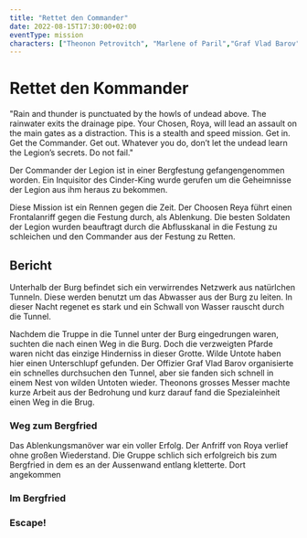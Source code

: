 ```yaml
---
title: "Rettet den Commander"
date: 2022-08-15T17:30:00+02:00
eventType: mission
characters: ["Theonon Petrovitch", "Marlene of Paril","Graf Vlad Barov"]
---
```

# Rettet den Kommander

"Rain and thunder is punctuated by the howls of undead above. The
rainwater exits the drainage pipe. Your Chosen, Roya, will lead an assault
on the main gates as a distraction. This is a stealth and speed mission. Get
in. Get the Commander. Get out. Whatever you do, don’t let the undead
learn the Legion’s secrets. Do not fail."

Der Commander der Legion ist in einer Bergfestung gefangengenommen worden. Ein Inquisitor des Cinder-King wurde gerufen um die 
Geheimnisse der Legion aus ihm heraus zu bekommen. 

Diese Mission ist ein Rennen gegen die Zeit. Der Choosen Reya führt einen Frontalanriff gegen die Festung durch, als Ablenkung.
Die besten Soldaten der Legion wurden beauftragt durch die Abflusskanal in die Festung zu schleichen und den Commander aus der 
Festung zu Retten.

## Bericht

Unterhalb der Burg befindet sich ein verwirrendes Netzwerk aus natürlchen Tunneln. Diese werden benutzt um das Abwasser aus der Burg zu leiten. 
In dieser Nacht regenet es stark und ein Schwall von Wasser rauscht durch die Tunnel.

Nachdem die Truppe in die Tunnel unter der Burg eingedrungen waren, suchten die nach einen Weg in die Burg. Doch die verzweigten Pfarde 
waren nicht das einzige Hinderniss in dieser Grotte. Wilde Untote haben hier einen Unterschlupf gefunden. Der Offizier Graf Vlad Barov 
organisierte ein schnelles durchsuchen den Tunnel, aber sie fanden sich schnell in einem Nest von wilden Untoten wieder. Theonons grosses Messer
machte kurze Arbeit aus der Bedrohung und kurz darauf fand die Spezialeinheit einen Weg in die Brug.

### Weg zum Bergfried

Das Ablenkungsmanöver war ein voller Erfolg. Der Anfriff von Roya verlief ohne großen Wiederstand.
Die Gruppe schlich sich erfolgreich bis zum Bergfried in dem es an der Aussenwand entlang kletterte. 
Dort angekommen 

### Im Bergfried
### Escape!
